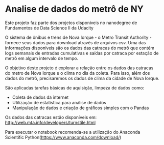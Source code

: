# Analise de dados do metrô de NY

Este projeto faz parte dos projetos disponiveis no nanodegree de Fundamentos de Data Science II da Udacity

O sistema de ônibus e trens de Nova Iorque - o Metro Transit Authority - fornece seus dados para download através de arquivos csv. Uma das informações disponíveis são os dados das catracas do metrô que contém logs semanais de entradas cumulativas e saídas por catraca por estação de metrô em algum intervalo de tempo.

O objetivo deste projeto é explorar a relação entre os dados das catracas do metro de Nova Iorque e o clima no dia da coleta. Para isso, além dos dados do metrô, precisaremos os dados de clima da cidade de Nova Iorque.

São aplicadas tarefas básicas de aquisição, limpeza de dados como:
- Coleta de dados da internet
- Utilização de estatística para análise de dados
- Manipulação de dados e criação de gráficos simples com o Pandas

Os dados das catracas estão disponíveis em: http://web.mta.info/developers/turnstile.html

Para executar o notebook recomenda-se a utilização do Anaconda Scientific Python(https://www.anaconda.com/download/)